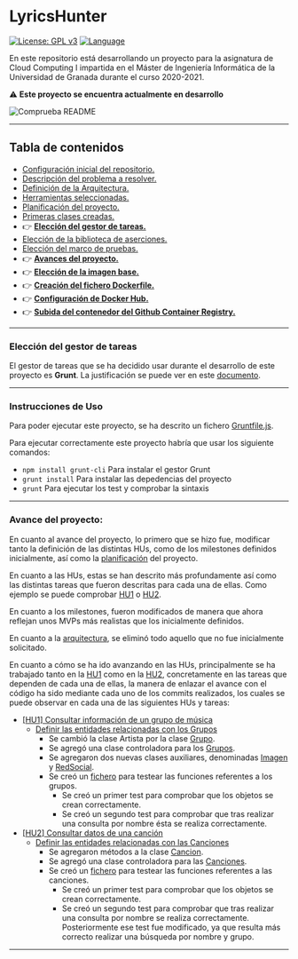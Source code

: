 # LyricsHunter

[![License: GPL v3](https://img.shields.io/badge/License-GPLv3-blue.svg)](https://www.gnu.org/licenses/gpl-3.0) [![Language](https://img.shields.io/badge/node.js%20-%2343853D.svg?&logo=node.js&logoColor=white)](https://nodejs.org/es/)

En este repositorio está desarrollando un proyecto para la asignatura de Cloud Computing I impartida en el Máster de Ingeniería Informática de la Universidad de Granada durante el curso 2020-2021.

:warning: **Este proyecto se encuentra actualmente en desarrollo**

![Comprueba README](https://github.com/AngelValera/LyricsHunter/workflows/Comprueba%20README/badge.svg)

--- 
## Tabla de contenidos

<!-- * :point_right: **[](Doc/)** -->

* [Configuración inicial del repositorio.](Doc/Configuracion_Inicial.md)
* [Descripción del problema a resolver.](Doc/Descripcion_Problema.md) 
* [Definición de la Arquitectura.](Doc/Arquitectura.md)
* [Herramientas seleccionadas.](Doc/Herramientas.md)
* [Planificación del proyecto.](Doc/Planificacion.md)
* [Primeras clases creadas.](Doc/Clases.md)
* :point_right: **[Elección del gestor de tareas.](Doc/Eleccion_GestorTareas.md)**
* [Elección de la biblioteca de aserciones.](Doc/Eleccion_Bib_Aserciones.md)
* [Elección del marco de pruebas.](Doc/Eleccion_MarcoPruebas.md)
* :point_right: **[Avances del proyecto.](#avance-del-proyecto)**
* :point_right: **[Elección de la imagen base.](Doc/Eleccion_ImagenBase.md)**  
* :point_right: **[Creación del fichero Dockerfile.](Doc/Creacion_Dockerfile.md)**
* :point_right: **[Configuración de Docker Hub.](Doc/Configuracion_DockerHub.md)**
* :point_right: **[Subida del contenedor del Github Container Registry.](Doc/Configuracion_GCR.md)**

--- 
### Elección del gestor de tareas

El gestor de tareas que se ha decidido usar durante el desarrollo de este proyecto es **Grunt**. La justificación se puede ver en este [documento](Doc/Eleccion_GestorTareas.md).

---
### Instrucciones de Uso

Para poder ejecutar este proyecto, se ha descrito un fichero [Gruntfile.js](Gruntfile.js).

Para ejecutar correctamente este proyecto habría que usar los siguiente comandos:

- `npm install grunt-cli`  Para instalar el gestor Grunt
- `grunt install` Para instalar las depedencias del proyecto
- `grunt` Para ejecutar los test y comprobar la sintaxis

---
### Avance del proyecto:

En cuanto al avance del proyecto, lo primero que se hizo fue, modificar tanto la definición de las distintas HUs, como de los milestones definidos inicialmente, así como la [planificación](Doc/Planificacion.md) del proyecto.

En cuanto a las HUs, estas se han descrito más profundamente así como las distintas tareas que fueron descritas para cada una de ellas. Como ejemplo se puede comprobar [HU1](https://github.com/AngelValera/LyricsHunter/issues/12) o [HU2](https://github.com/AngelValera/LyricsHunter/issues/13).

En cuanto a los milestones, fueron modificados de manera que ahora reflejan unos MVPs más realistas que los inicialmente definidos.

En cuanto a la [arquitectura](Doc/Arquitectura.md), se eliminó todo aquello que no fue inicialmente solicitado.

En cuanto a cómo se ha ido avanzando en las HUs, principalmente se ha trabajado tanto en la [HU1](https://github.com/AngelValera/LyricsHunter/issues/12) como en la  [HU2](https://github.com/AngelValera/LyricsHunter/issues/13), concretamente en las tareas que dependen de cada una de ellas, la manera de enlazar el avance con el código ha sido mediante cada uno de los commits realizados, los cuales se puede observar en cada una de las siguientes HUs y tareas:

* [[HU1] Consultar información de un grupo de música](https://github.com/AngelValera/LyricsHunter/issues/12)
  * [Definir las entidades relacionadas con los Grupos](https://github.com/AngelValera/LyricsHunter/issues/16)
    * Se cambió la clase Artista por la clase [Grupo](src/Grupos/Grupo.js).
    * Se agregó una clase controladora para los [Grupos](src/Grupos/GrupoController.js).  
    * Se agregaron dos nuevas clases auxiliares, denominadas [Imagen](src/Grupos/Imagen.js) y [RedSocial](src/Grupos/RedSocial.js).
    * Se creó un [fichero](test/grupos.test.js) para testear las funciones referentes a los grupos. 
      * Se creó un primer test para comprobar que los objetos se crean correctamente.
      * Se creó un segundo test para comprobar que tras realizar una consulta por nombre ésta se realiza correctamente.
* [[HU2] Consultar datos de una canción](https://github.com/AngelValera/LyricsHunter/issues/13)
  * [Definir las entidades relacionadas con las Canciones](https://github.com/AngelValera/LyricsHunter/issues/19)
    * Se agregaron métodos a la clase [Cancion](src/Canciones/Cancion.js).
    * Se agregó una clase controladora para las [Canciones](src/Canciones/CancionController.js).      
    * Se creó un [fichero](test/canciones.test.js) para testear las funciones referentes a las canciones. 
      * Se creó un primer test para comprobar que los objetos se crean correctamente.
      * Se creó un segundo test para comprobar que tras realizar una consulta por nombre se realiza correctamente. Posteriormente ese test fue modificado, ya que resulta más correcto realizar una búsqueda por nombre y grupo.
---